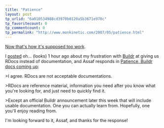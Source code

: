 ```yaml
---
title: "Patience"
layout: post
tp_urlid: "6a010534988cd3970b0120a5b3671e970c"
tp_favoritecount: 0
tp_commentcount: 0
tp_permalink: "http://www.monkinetic.com/2007/05/patience.html"
---
```

[Now that's how it's supposed too work](http://blog.labnotes.org/2007/05/07/patience-buildr-docs-coming-up/).

I [posted](http://redmonk.net/archives/2007/05/07/i-hate-rdoc/) oh... (looks) 1 hour ago about my frustration with [Buildr]() at giving us RDocs instead of documentation, and Assaf responds in [Patience, Buildr docs coming up](http://blog.labnotes.org/2007/05/07/patience-buildr-docs-coming-up/):

&gt;I agree. RDocs are not acceptable documentations.

&gt;RDocs are reference material, information you need after you know what you're looking for, and just need to quickly find it.

&gt;Except an official Buildr announcement later this week that will include usable documentation. One you can actually learn from. Hopefully, one you'll enjoy reading from.

I'm looking forward to it, Assaf, and thanks for the response!
